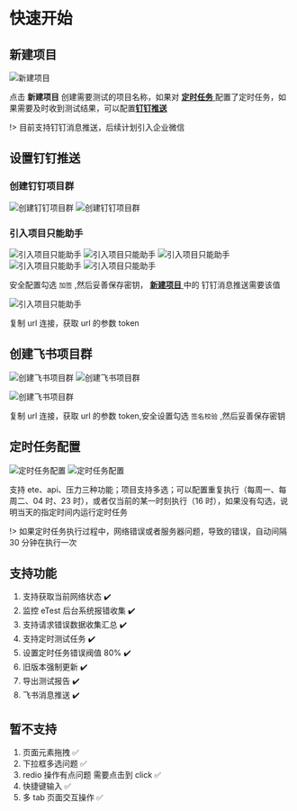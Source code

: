 # 快速开始

## 新建项目

![新建项目](../img/group/group03.jpeg '::etest-col-8')

点击 **新建项目** 创建需要测试的项目名称，如果对 [**定时任务** ](#定时任务配置)配置了定时任务，如果需要及时收到测试结果，可以配置[**钉钉推送**](#设置钉钉推送)

!> 目前支持钉钉消息推送，后续计划引入企业微信

## 设置钉钉推送

### 创建钉钉项目群

![创建钉钉项目群](../img/dingding/ding01.jpeg '::etest-col-8')
![创建钉钉项目群](../img/dingding/ding02.jpeg '::etest-col-8')

### 引入项目只能助手

![引入项目只能助手](../img/dingding/ding04.jpeg '::etest-col-8')
![引入项目只能助手](../img/dingding/ding05.jpeg '::etest-col-8')
![引入项目只能助手](../img/dingding/ding06.jpeg '::etest-col-8')
![引入项目只能助手](../img/dingding/ding07.jpeg '::etest-col-8')
![引入项目只能助手](../img/dingding/ding08.jpeg '::etest-col-8')

安全配置勾选 `加签` ,然后妥善保存密钥， [**新建项目** ](#新建项目)中的 钉钉消息推送需要该值

![引入项目只能助手](../img/dingding/ding09.jpeg '::etest-col-8')

复制 url 连接，获取 url 的参数 token

## 创建飞书项目群

![创建飞书项目群](../img/feishu/001.jpeg '::etest-col-8')
![创建飞书项目群](../img/feishu/002.jpeg '::etest-col-8')

![创建飞书项目群](../img/feishu/003.jpeg '::etest-col-8')

复制 url 连接，获取 url 的参数 token,安全设置勾选 `签名校验` ,然后妥善保存密钥

## 定时任务配置

![定时任务配置](../img/task/task01.jpeg '::etest-col-8')
![定时任务配置](../img/task/task02.jpeg '::etest-col-8')

支持 ete、api、压力三种功能；项目支持多选；可以配置重复执行（每周一、每周二、04 时、23 时），或者仅当前的某一时刻执行（16 时），如果没有勾选，说明当天的指定时间内运行定时任务

!> 如果定时任务执行过程中，网络错误或者服务器问题，导致的错误，自动间隔 30 分钟在执行一次

## 支持功能

1. 支持获取当前网络状态 :heavy_check_mark:
2. 监控 eTest 后台系统报错收集 :heavy_check_mark:
3. 支持请求错误数据收集汇总 :heavy_check_mark:
4. 支持定时测试任务 :heavy_check_mark:
5. 设置定时任务错误阀值 80% :heavy_check_mark:
6. 旧版本强制更新 :heavy_check_mark:
7. 导出测试报告 :heavy_check_mark:
8. 飞书消息推送 :heavy_check_mark:

## 暂不支持

1. 页面元素拖拽 :white_check_mark:
2. 下拉框多选问题 :white_check_mark:
3. redio 操作有点问题 需要点击到 click :white_check_mark:
4. 快捷键输入 :white_check_mark:
5. 多 tab 页面交互操作 :white_check_mark:
